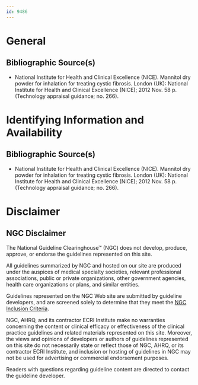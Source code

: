 ```yaml
---
id: 9486
---
```


# General

## Bibliographic Source(s)

- National Institute for Health and Clinical Excellence (NICE). Mannitol dry powder for inhalation for treating cystic fibrosis. London (UK): National Institute for Health and Clinical Excellence (NICE); 2012 Nov. 58 p. (Technology appraisal guidance; no. 266).

# Identifying Information and Availability

## Bibliographic Source(s)

- National Institute for Health and Clinical Excellence (NICE). Mannitol dry powder for inhalation for treating cystic fibrosis. London (UK): National Institute for Health and Clinical Excellence (NICE); 2012 Nov. 58 p. (Technology appraisal guidance; no. 266).

# Disclaimer

## NGC Disclaimer

The National Guideline Clearinghouse™ (NGC) does not develop, produce, approve, or endorse the guidelines represented on this site.

All guidelines summarized by NGC and hosted on our site are produced under the auspices of medical specialty societies, relevant professional associations, public or private organizations, other government agencies, health care organizations or plans, and similar entities.

Guidelines represented on the NGC Web site are submitted by guideline developers, and are screened solely to determine that they meet the [NGC Inclusion Criteria](/help-and-about/summaries/inclusion-criteria).

NGC, AHRQ, and its contractor ECRI Institute make no warranties concerning the content or clinical efficacy or effectiveness of the clinical practice guidelines and related materials represented on this site. Moreover, the views and opinions of developers or authors of guidelines represented on this site do not necessarily state or reflect those of NGC, AHRQ, or its contractor ECRI Institute, and inclusion or hosting of guidelines in NGC may not be used for advertising or commercial endorsement purposes.

Readers with questions regarding guideline content are directed to contact the guideline developer.

